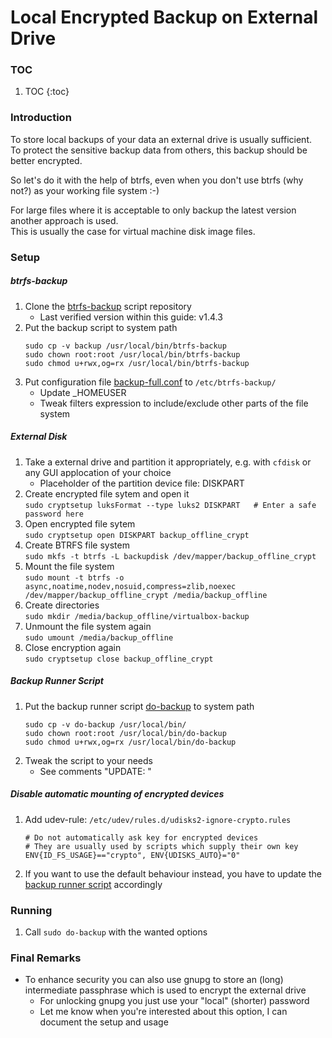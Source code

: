 Local Encrypted Backup on External Drive
=========================================


### TOC

1. TOC
{:toc}


### Introduction

To store local backups of your data an external drive is usually sufficient.  
To protect the sensitive backup data from others, this backup should be better
encrypted.

So let's do it with the help of btrfs, even when you don't use btrfs (why not?)
as your working file system :-)

For large files where it is acceptable to only backup the latest version
another approach is used.  
This is usually the case for virtual machine disk image files.


### Setup

##### btrfs-backup
1. Clone the [btrfs-backup](https://github.com/3coma3/btrfs-backup) script repository
   - Last verified version within this guide: v1.4.3
1. Put the backup script to system path
   ```
   sudo cp -v backup /usr/local/bin/btrfs-backup
   sudo chown root:root /usr/local/bin/btrfs-backup
   sudo chmod u+rwx,og=rx /usr/local/bin/btrfs-backup
   ```
1. Put configuration file [backup-full.conf](backup/backup-full.conf) to `/etc/btrfs-backup/`
   - Update _HOMEUSER
   - Tweak filters expression to include/exclude other parts of the file system

##### External Disk
1. Take a external drive and partition it appropriately, e.g. with `cfdisk` or any
   GUI applocation of your choice
   - Placeholder of the partition device file: DISKPART
1. Create encrypted file sytem and open it  
   `sudo cryptsetup luksFormat --type luks2 DISKPART   # Enter a safe password here`
1. Open encrypted file sytem  
   `sudo cryptsetup open DISKPART backup_offline_crypt`
1. Create BTRFS file system  
   `sudo mkfs -t btrfs -L backupdisk /dev/mapper/backup_offline_crypt`
1. Mount the file system  
   `sudo mount -t btrfs -o async,noatime,nodev,nosuid,compress=zlib,noexec /dev/mapper/backup_offline_crypt /media/backup_offline`
1. Create directories  
   `sudo mkdir /media/backup_offline/virtualbox-backup`
1. Unmount the file system again  
   `sudo umount /media/backup_offline`
1.  Close encryption again  
    `sudo cryptsetup close backup_offline_crypt`

##### Backup Runner Script
1. Put the backup runner script [do-backup](backup/do-backup) to system path
   ```
   sudo cp -v do-backup /usr/local/bin/
   sudo chown root:root /usr/local/bin/do-backup
   sudo chmod u+rwx,og=rx /usr/local/bin/do-backup
   ```
1. Tweak the script to your needs
   - See comments "UPDATE: "

##### Disable automatic mounting of encrypted devices
1. Add udev-rule: `/etc/udev/rules.d/udisks2-ignore-crypto.rules`
   ```
   # Do not automatically ask key for encrypted devices
   # They are usually used by scripts which supply their own key
   ENV{ID_FS_USAGE}=="crypto", ENV{UDISKS_AUTO}="0"
   ```
1. If you want to use the default behaviour instead, you have to update the
   [backup runner script](backup/do-backup) accordingly


### Running
1. Call `sudo do-backup` with the wanted options


### Final Remarks
- To enhance security you can also use gnupg to store an (long) intermediate passphrase
  which is used to encrypt the external drive
  - For unlocking gnupg you just use your "local" (shorter) password
  - Let me know when you're interested about this option, I can document the setup and usage
